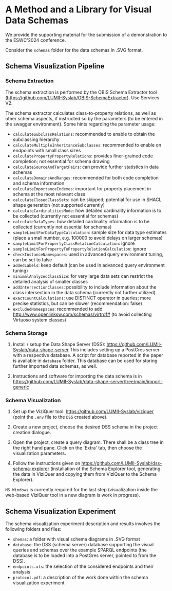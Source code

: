 # A Method and a Library for Visual Data Schemas

We provide the supporting material for the submission of a demonstration to the ESWC'2024 conference.

Consider the `schemas` folder for the data schemas in .SVG format.


## Schema Visualization Pipeline

### Schema Extraction

The schema extraction is performed by the OBIS Schema Extractor tool (https://github.com/LUMII-Syslab/OBIS-SchemaExtractor).
Use Services V2. 

The schema extractor calculates class-to-property relations, as well as other schema aspects, if instructed so by the parameters (to be entered in the swagger environment). 
Some hints regarding the parameter usage:

- `calculateSubclassRelations`: recommended to enable to obtain the subclassing hierarchy
- `calculateMultipleInheritanceSubclasses`: recommended to enable on endpoints with small class sizes
- `calculatePropertyPropertyRelations`: provides finer-grained code completion; not essential for schema drawing
- `calculateSourceAndTargetPairs`: can provide further statistics in data schemas 
- `calculateDomainsAndRanges`: recommended for both code completion and schema information
- `calculateImportanceIndexes`: important for property placement in schema at the most relevant class
- `calculateClosedClassSets`: can be skipped; potential for use in SHACL shape generation (not supported currently)
- `calculateCardinalitiesMode`: how detailed cardinality information is to be collected (currently not essential for schemas)
- `calculateDataTypes`: how detailed cardinality information is to be collected (currently not essential for schemas)
- `sampleLimitForDataTypeCalculation`: sample size for data type estimates (place a small number, e.g. 100000 to avoid delays on larger schemas)
- `sampleLimitForPropertyClassRelationCalculation`: ignore
- `sampleLimitForPropertyToPropertyRelationCalculation`: ignore
- `checkInstanceNamespaces`: used in advanced query environment tuning, can be set to false
- `addedLabels`: keep default (can be used in advanced query environment tuning)
- `minimalAnalyzedClassSize`: for very large data sets can restrict the detailed analysis of smaller classes
- `addIntersectionClasses`: possibility to include information about the class intersection in the data schema (currently not further utilized)
- `exactCountCalculations`: use DISTINCT operator in queries; more precise statistics, but can be slower (recommendation: false)
- `excludedNamespaces`: recommended to add http://www.openlinksw.com/schemas/virtrdf# (to avoid collecting Virtuoso system classes)

### Schema Storage

1. Install / setup the Data Shape Server (DSS): https://github.com/LUMII-Syslab/data-shape-server
This includes setting up a PostGres server with a respective database. A script for database reported in the paper is available in `database` folder. 
This database can be used for storing further imported data schemas, as well.

2. Instructions and software for importing the data schema is in https://github.com/LUMII-Syslab/data-shape-server/tree/main/import-generic

### Schema Visualization

1. Set up the ViziQuer tool: https://github.com/LUMII-Syslab/viziquer (point the `.env` file to the `DSS` created above).

2. Create a new project, choose the desired DSS schema in the project creation dialogue.

3. Open the project, create a query diagram. There shall be a class tree in the right hand pane. Click on the 'Extra' tab, then choose the visualization parameters.

4. Follow the instructions given on https://github.com/LUMII-Syslab/dss-schema-explorer 
(installation of the Schema Explorer tool, generating the data in ViziQuer and copying them from ViziQuer to the Schema Explorer).

`MS Windows` is currently required for the last step (visualization inside the web-based ViziQuer tool in a new diagram is work in progress).

## Schema Visualization Experiment

The schema visualization experiment description and results involves the following folders and files:

- `shemas`: a folder with visual schema diagrams in .SVG format
- `database`: the DSS (schema server) database supporting the visual queries and schemas over the example SPARQL endpoints (the database is to be loaded into a PostGres server, pointed to from the DSS).
- `endpoints.xls`: the selection of the considered endpoints and their analysis
- `protocol.pdf`: a description of the work done within the schema visualization experiment